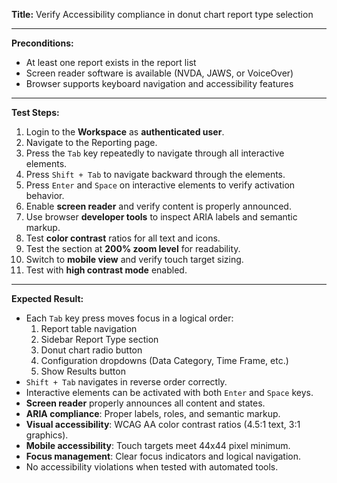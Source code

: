 **Title:** Verify Accessibility compliance in donut chart report type selection

---

**Preconditions:**
- At least one report exists in the report list
- Screen reader software is available (NVDA, JAWS, or VoiceOver)
- Browser supports keyboard navigation and accessibility features

---

**Test Steps:**
1. Login to the **Workspace** as **authenticated user**.
2. Navigate to the Reporting page.
3. Press the `Tab` key repeatedly to navigate through all interactive elements.
4. Press `Shift + Tab` to navigate backward through the elements.
5. Press `Enter` and `Space` on interactive elements to verify activation behavior.
6. Enable **screen reader** and verify content is properly announced.
7. Use browser **developer tools** to inspect ARIA labels and semantic markup.
8. Test **color contrast** ratios for all text and icons.
9. Test the section at **200% zoom level** for readability.
10. Switch to **mobile view** and verify touch target sizing.
11. Test with **high contrast mode** enabled.

---

**Expected Result:**
- Each `Tab` key press moves focus in a logical order:
    1. Report table navigation
    2. Sidebar Report Type section
    3. Donut chart radio button
    4. Configuration dropdowns (Data Category, Time Frame, etc.)
    5. Show Results button
- `Shift + Tab` navigates in reverse order correctly.
- Interactive elements can be activated with both `Enter` and `Space` keys.
- **Screen reader** properly announces all content and states.
- **ARIA compliance**: Proper labels, roles, and semantic markup.
- **Visual accessibility**: WCAG AA color contrast ratios (4.5:1 text, 3:1 graphics).
- **Mobile accessibility**: Touch targets meet 44x44 pixel minimum.
- **Focus management**: Clear focus indicators and logical navigation.
- No accessibility violations when tested with automated tools.